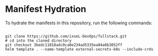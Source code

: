 
# Manifest Hydration

To hydrate the manifests in this repository, run the following commands:

```shell

git clone https://github.com/ixxeL-DevOps/fullstack.git
# cd into the cloned directory
git checkout 3bedc11018adc0ca0e234ad5335ea84a6b3052ff
helm template . --name-template external-secrets-k0s --include-crds
```